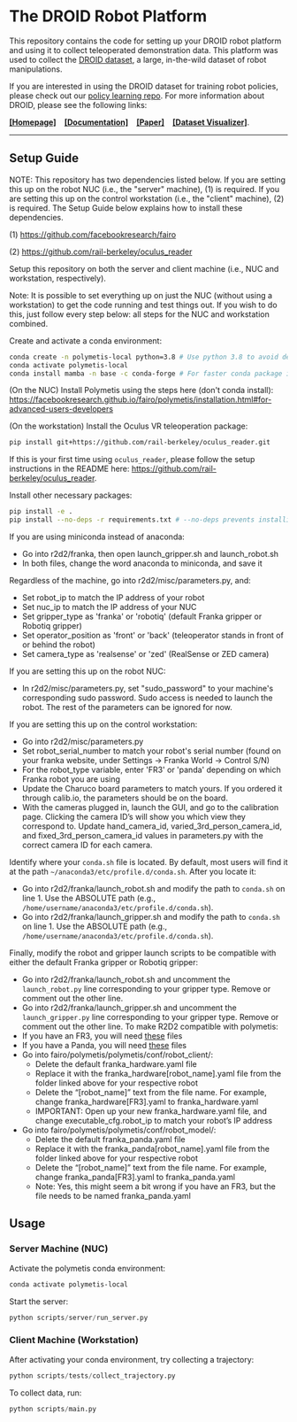 # The DROID Robot Platform

This repository contains the code for setting up your DROID robot platform and using it to collect teleoperated demonstration data. This platform was used to collect the [DROID dataset](XXX), a large, in-the-wild dataset of robot manipulations.

If you are interested in using the DROID dataset for training robot policies, please check out our [policy learning repo](XXX).
For more information about DROID, please see the following links: 

[**[Homepage]**](XXX) &ensp; [**[Documentation]**](XXX) &ensp; [**[Paper]**](XXX) &ensp; [**[Dataset Visualizer]**](XXX).

---------
## Setup Guide

NOTE: This repository has two dependencies listed below. If you are setting this up on the robot NUC (i.e., the "server" machine), (1) is required. If you are setting this up on the control workstation (i.e., the "client" machine), (2) is required. The Setup Guide below explains how to install these dependencies.

(1) https://github.com/facebookresearch/fairo

(2) https://github.com/rail-berkeley/oculus_reader

Setup this repository on both the server and client machine (i.e., NUC and workstation, respectively).

Note: It is possible to set everything up on just the NUC (without using a workstation) to get the code running and test things out. If you wish to do this, just follow every step below: all steps for the NUC and workstation combined.

Create and activate a conda environment:
```bash
conda create -n polymetis-local python=3.8 # Use python 3.8 to avoid dependency issues
conda activate polymetis-local
conda install mamba -n base -c conda-forge # For faster conda package installation
```

(On the NUC) Install Polymetis using the steps here (don't conda install): https://facebookresearch.github.io/fairo/polymetis/installation.html#for-advanced-users-developers

(On the workstation) Install the Oculus VR teleoperation package:
```bash
pip install git+https://github.com/rail-berkeley/oculus_reader.git
```

If this is your first time using `oculus_reader`, please follow the setup instructions in the README here: https://github.com/rail-berkeley/oculus_reader.

Install other necessary packages:

```bash
pip install -e .
pip install --no-deps -r requirements.txt # --no-deps prevents installing package dependencies to avoid dependency issues
```

If you are using miniconda instead of anaconda:
- Go into r2d2/franka, then open launch_gripper.sh and launch_robot.sh
- In both files, change the word anaconda to miniconda, and save it

Regardless of the machine, go into r2d2/misc/parameters.py, and:
- Set robot_ip to match the IP address of your robot
- Set nuc_ip to match the IP address of your NUC
- Set gripper_type as 'franka' or 'robotiq' (default Franka gripper or Robotiq gripper)
- Set operator_position as 'front' or 'back' (teleoperator stands in front of or behind the robot)
- Set camera_type as 'realsense' or 'zed' (RealSense or ZED camera)

If you are setting this up on the robot NUC:
- In r2d2/misc/parameters.py, set "sudo_password" to your machine's corresponding sudo password. Sudo access is needed to launch the robot. The rest of the parameters can be ignored for now.

If you are setting this up on the control workstation:
- Go into r2d2/misc/parameters.py
- Set robot_serial_number to match your robot's serial number (found on your franka website, under Settings -> Franka World -> Control S/N)
- For the robot_type variable, enter 'FR3' or 'panda' depending on which Franka robot you are using
- Update the Charuco board parameters to match yours. If you ordered it through calib.io, the parameters should be on the board.
- With the cameras plugged in, launch the GUI, and go to the calibration page. Clicking the camera ID’s will show you which view they correspond to. Update hand_camera_id, varied_3rd_person_camera_id, and fixed_3rd_person_camera_id values in parameters.py with the correct camera ID for each camera.

Identify where your `conda.sh` file is located. By default, most users will find it at the path `~/anaconda3/etc/profile.d/conda.sh`. After you locate it:
- Go into r2d2/franka/launch_robot.sh and modify the path to `conda.sh` on line 1. Use the ABSOLUTE path (e.g., `/home/username/anaconda3/etc/profile.d/conda.sh`).
- Go into r2d2/franka/launch_gripper.sh and modify the path to `conda.sh` on line 1. Use the ABSOLUTE path (e.g., `/home/username/anaconda3/etc/profile.d/conda.sh`).

Finally, modify the robot and gripper launch scripts to be compatible with either the default Franka gripper or Robotiq gripper:
- Go into r2d2/franka/launch_robot.sh and uncomment the `launch_robot.py` line corresponding to your gripper type. Remove or comment out the other line.
- Go into r2d2/franka/launch_gripper.sh and uncomment the `launch_gripper.py` line corresponding to your gripper type. Remove or comment out the other line.
To make R2D2 compatible with polymetis:
- If you have an FR3, you will need [these](https://drive.google.com/drive/folders/178-MJTAVV0m5_RDs2ScUNcYameGDA0Eg?usp=sharing) files
- If you have a Panda, you will need [these](https://drive.google.com/drive/folders/1wXTQQbFKjd9ed3yKxB4td9GzA_XrR7Xk?usp=sharing) files
- Go into fairo/polymetis/polymetis/conf/robot_client/:
  - Delete the default franka_hardware.yaml file
  - Replace it with the franka_hardware[robot_name].yaml file from the folder linked above for your respective robot
  - Delete the “[robot_name]” text from the file name. For example, change franka_hardware[FR3].yaml to  franka_hardware.yaml
  - IMPORTANT: Open up your new franka_hardware.yaml file, and change executable_cfg.robot_ip to match your robot’s IP address
- Go into fairo/polymetis/polymetis/conf/robot_model/:
  - Delete the default franka_panda.yaml file
  - Replace it with the franka_panda[robot_name].yaml file from the folder linked above for your respective robot
  - Delete the “[robot_name]” text from the file name. For example, change franka_panda[FR3].yaml to  franka_panda.yaml
  - Note: Yes, this might seem a bit wrong if you have an FR3, but the file needs to be named franka_panda.yaml

## Usage

### Server Machine (NUC)
Activate the polymetis conda environment:

```bash
conda activate polymetis-local
```

Start the server:

```python
python scripts/server/run_server.py
```

### Client Machine (Workstation)
After activating your conda environment, try collecting a trajectory:

```python
python scripts/tests/collect_trajectory.py
```

To collect data, run:
```python
python scripts/main.py
```
